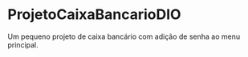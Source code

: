 # ProjetoCaixaBancarioDIO
Um pequeno projeto de caixa bancário com adição de senha ao menu principal.

